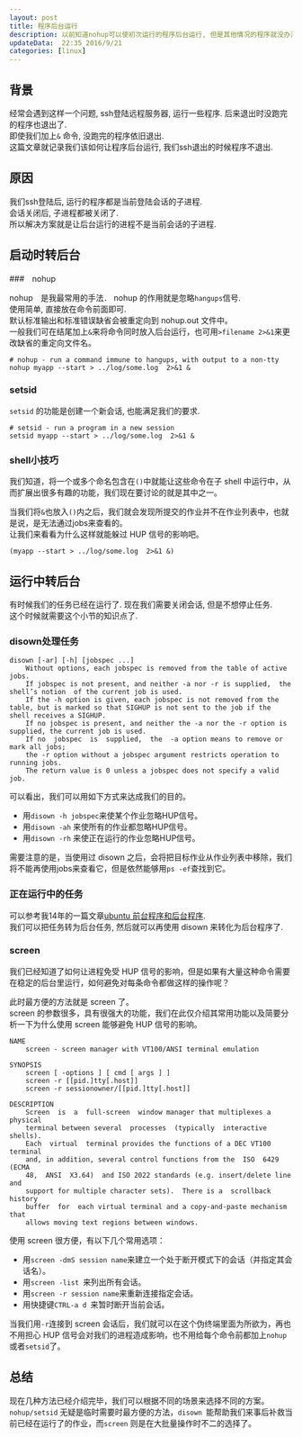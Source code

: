 ```yaml
---  
layout: post  
title: 程序后台运行  
description: 以前知道nohup可以使初次运行的程序后台运行, 但是其他情况的程序就没办法了, 这里完善的记录一下各种情况后台运行的操作.      
updateData:  22:35 2016/9/21
categories: [linux]
---  
```



## 背景


经常会遇到这样一个问题, ssh登陆远程服务器, 运行一些程序.  后来退出时没跑完的程序也退出了.  
即使我们加上`&` 命令, 没跑完的程序依旧退出.   
这篇文章就记录我们该如何让程序后台运行, 我们ssh退出的时候程序不退出.  


## 原因

我们ssh登陆后, 运行的程序都是当前登陆会话的子进程.  
会话关闭后, 子进程都被关闭了.  
所以解决方案就是让后台运行的进程不是当前会话的子进程.  


## 启动时转后台

###　nohup

nohup　是我最常用的手法． 
nohup  的作用就是忽略`hangups`信号.   
使用简单, 直接放在命令前面即可.  
默认标准输出和标准错误缺省会被重定向到 nohup.out 文件中。  
一般我们可在结尾加上`&`来将命令同时放入后台运行，也可用`>filename 2>&1`来更改缺省的重定向文件名。  

```
# nohup - run a command immune to hangups, with output to a non-tty
nohup myapp --start > ../log/some.log  2>&1 &
```


### setsid

`setsid` 的功能是创建一个新会话, 也能满足我们的要求.  

```
# setsid - run a program in a new session
setsid myapp --start > ../log/some.log  2>&1 &
```


### shell小技巧

我们知道，将一个或多个命名包含在`()`中就能让这些命令在子 shell 中运行中，从而扩展出很多有趣的功能，我们现在要讨论的就是其中之一。  

当我们将`&`也放入`()`内之后，我们就会发现所提交的作业并不在作业列表中，也就是说，是无法通过jobs来查看的。  
让我们来看看为什么这样就能躲过 HUP 信号的影响吧。  

```
(myapp --start > ../log/some.log  2>&1 &)
```


## 运行中转后台

有时候我们的任务已经在运行了. 现在我们需要关闭会话, 但是不想停止任务.  
这个时候就需要这个小节的知识点了.  


### disown处理任务

```
disown [-ar] [-h] [jobspec ...]
    Without options, each jobspec is removed from the table of active jobs.    
    If jobspec is not present, and neither -a nor -r is supplied,  the  shell’s notion  of the current job is used.  
    If the -h option is given, each jobspec is not removed from the table, but is marked so that SIGHUP is not sent to the job if the shell receives a SIGHUP.  
    If no jobspec is present, and neither the -a nor the -r option is supplied, the current job is used.  
    If no  jobspec  is  supplied,  the  -a option means to remove or mark all jobs; 
    the -r option without a jobspec argument restricts operation to running jobs.  
    The return value is 0 unless a jobspec does not specify a valid job.
```

可以看出，我们可以用如下方式来达成我们的目的。  


* 用`disown -h jobspec`来使某个作业忽略HUP信号。  
* 用`disown -ah` 来使所有的作业都忽略HUP信号。  
* 用`disown -rh` 来使正在运行的作业忽略HUP信号。  


需要注意的是，当使用过 disown 之后，会将把目标作业从作业列表中移除，我们将不能再使用jobs来查看它，但是依然能够用`ps -ef`查找到它。  


### 正在运行中的任务


可以参考我14年的一篇文章[ubuntu 前台程序和后台程序](http://tiankonguse.com/record/record.php?id=592).  
我们可以把任务转为后台任务, 然后就可以再使用 disown 来转化为后台程序了.  



### screen

我们已经知道了如何让进程免受 HUP 信号的影响，但是如果有大量这种命令需要在稳定的后台里运行，如何避免对每条命令都做这样的操作呢？  

此时最方便的方法就是 screen 了。  
screen 的参数很多，具有很强大的功能，我们在此仅介绍其常用功能以及简要分析一下为什么使用 screen 能够避免 HUP 信号的影响。  


```
NAME
    screen - screen manager with VT100/ANSI terminal emulation

SYNOPSIS
    screen [ -options ] [ cmd [ args ] ]
    screen -r [[pid.]tty[.host]]
    screen -r sessionowner/[[pid.]tty[.host]]

DESCRIPTION
    Screen  is  a  full-screen  window manager that multiplexes a physical
    terminal between several  processes  (typically  interactive  shells).
    Each  virtual  terminal provides the functions of a DEC VT100 terminal
    and, in addition, several control functions from the  ISO  6429  (ECMA
    48,  ANSI  X3.64)  and ISO 2022 standards (e.g. insert/delete line and
    support for multiple character sets).  There is a  scrollback  history
    buffer  for  each virtual terminal and a copy-and-paste mechanism that
    allows moving text regions between windows.
```


使用 screen 很方便，有以下几个常用选项：  

* 用`screen -dmS session name`来建立一个处于断开模式下的会话（并指定其会话名）。  
* 用`screen -list `来列出所有会话。  
* 用`screen -r session name`来重新连接指定会话。  
* 用快捷键`CTRL-a d `来暂时断开当前会话。  


当我们用`-r`连接到 screen 会话后，我们就可以在这个伪终端里面为所欲为，再也不用担心 HUP 信号会对我们的进程造成影响，也不用给每个命令前都加上`nohup`或者`setsid`了。  


## 总结

现在几种方法已经介绍完毕，我们可以根据不同的场景来选择不同的方案。  
`nohup/setsid` 无疑是临时需要时最方便的方法，`disown `能帮助我们来事后补救当前已经在运行了的作业，而`screen` 则是在大批量操作时不二的选择了。  


[l-cn-nohup]: https://www.ibm.com/developerworks/cn/linux/l-cn-nohup/
